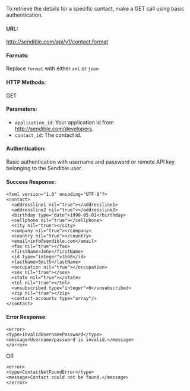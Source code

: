 To retrieve the details for a specific contact, make a GET call using basic authentication.

#### URL: ####
http://sendible.com/api/v1/contact.format

#### Formats: ####
Replace `format` with either `xml` or `json`

#### HTTP Methods: ####
GET

#### Parameters: ####
  * `application_id`: Your application id from http://sendible.com/developers.
  * `contact_id`: The contact id.

#### Authentication: ####
Basic authentication with username and password or remote API key belonging to the Sendible user.

#### Success Response: ####
```
<?xml version="1.0" encoding="UTF-8"?>
<contact> 
  <addressline1 nil="true"></addressline1> 
  <addressline2 nil="true"></addressline2> 
  <birthday type="date">1990-05-01</birthday> 
  <cellphone nil="true"></cellphone> 
  <city nil="true"></city> 
  <company nil="true"></company> 
  <country nil="true"></country> 
  <email>info@sendible.com</email> 
  <fax nil="true"></fax> 
  <firstName>John</firstName> 
  <id type="integer">3568</id> 
  <lastName>Smith</lastName> 
  <occupation nil="true"></occupation> 
  <sex nil="true"></sex> 
  <state nil="true"></state> 
  <tel nil="true"></tel> 
  <unsubscribed type="integer">0</unsubscribed> 
  <zip nil="true"></zip> 
  <contact-accounts type="array"/> 
</contact> 
```

#### Error Response: ####
```
<error>
<type>InvalidUsernamePassword</type>
<message>Username/password is invalid.</message>
</error>
```

OR

```
<error>
<type>ContactNotFoundError</type>
<message>Contact could not be found.</message>
</error>
```